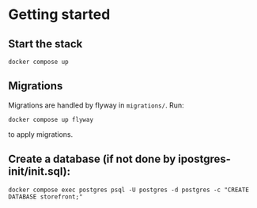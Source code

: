 # Getting started

## Start the stack

`docker compose up`

## Migrations

Migrations are handled by flyway in `migrations/`. Run:

`docker compose up flyway`

to apply migrations.

## Create a database (if not done by ipostgres-init/init.sql):

`docker compose exec postgres psql -U postgres -d postgres -c "CREATE DATABASE storefront;"`